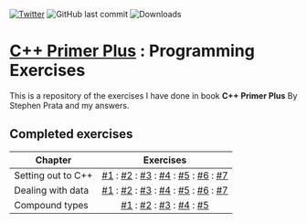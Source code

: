 
[![Twitter](https://img.shields.io/twitter/url/https/github.com/maxx-zueff/book-exercise.svg?style=social)](https://twitter.com/intent/tweet?text=Wow:&url=https%3A%2F%2Fgithub.com%2Fmaxx-zueff%2Fbook-exercise)
![GitHub last commit](https://img.shields.io/github/last-commit/maxx-zueff/book-exercise.svg)
![Downloads](https://img.shields.io/github/downloads/maxx-zueff/book-exercise/total.svg)

# [C++ Primer Plus][book] : Programming Exercises

This is a repository of the exercises I have done in book **C++ Primer Plus** By Stephen Prata and my answers.

## Completed exercises

| Chapter | Exercises  | 
|---------|:----------:|
| Setting out to C++ |  [#1][0201] : [#2][0202] : [#3][0203] : [#4][0204] : [#5][0205] : [#6][0206] : [#7][0207] |
| Dealing with data | [#1][0301] : [#2][0302] : [#3][0303] : [#4][0304] : [#5][0305] : [#6][0306] : [#7][0307] |
| Compound types | [#1][0401] : [#2][0402] : [#3][0403] : [#4][0404] : [#5][0405] |


[book]: https://www.goodreads.com/book/show/853178.C_Primer_Plus
[0201]: ./02-setting-out-to-c%2B%2B/task-0201.cpp
[0202]: ./02-setting-out-to-c%2B%2B/task-0202.cpp
[0203]: ./02-setting-out-to-c%2B%2B/task-0203.cpp
[0204]: ./02-setting-out-to-c%2B%2B/task-0204.cpp
[0205]: ./02-setting-out-to-c%2B%2B/task-0205.cpp
[0206]: ./02-setting-out-to-c%2B%2B/task-0206.cpp
[0207]: ./02-setting-out-to-c%2B%2B/task-0207.cpp
[0301]: ./03-dealing-with-data/task-0301.cpp
[0302]: ./03-dealing-with-data/task-0302.cpp
[0303]: ./03-dealing-with-data/task-0303.cpp
[0304]: ./03-dealing-with-data/task-0304.cpp
[0305]: ./03-dealing-with-data/task-0305.cpp
[0306]: ./03-dealing-with-data/task-0306.cpp
[0307]: ./03-dealing-with-data/task-0307.cpp
[0401]: ./04-compound-types/task-0401.cpp
[0402]: ./04-compound-types/task-0402.cpp
[0403]: ./04-compound-types/task-0403.cpp
[0404]: ./04-compound-types/task-0404.cpp
[0405]: ./04-compound-types/task-0405.cpp

